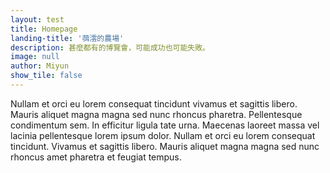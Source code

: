 ```yaml
---
layout: test
title: Homepage
landing-title: '葞澐的農場'
description: 甚麼都有的博覽會，可能成功也可能失敗。
image: null
author: Miyun
show_tile: false
---
```


Nullam et orci eu lorem consequat tincidunt vivamus et sagittis libero. Mauris aliquet magna magna sed nunc rhoncus pharetra. Pellentesque condimentum sem. In efficitur ligula tate urna. Maecenas laoreet massa vel lacinia pellentesque lorem ipsum dolor. Nullam et orci eu lorem consequat tincidunt. Vivamus et sagittis libero. Mauris aliquet magna magna sed nunc rhoncus amet pharetra et feugiat tempus.
